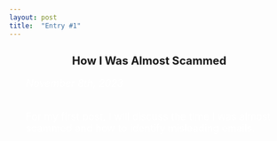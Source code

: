 ```yaml
---
layout: post
title:  "Entry #1"
---
```

<h2 style="text-align: center; font-size: 20px;">How I Was Almost Scammed</h2>

<div style="padding-left: 30px; font-size: 18px; color: white;">

<i>November 8th, 2023</i><br>
<br>

For my first post, I will discuss the time I was almost scammed and how to identify misleading emails.

</div>
   


